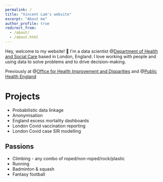 ```yaml
---
permalink: /
title: "Vincent Lam's website"
excerpt: "About me"
author_profile: true
redirect_from: 
  - /about/
  - /about.html
---
```

Hey, welcome to my website! 👋 I'm a data scientist @[Department of Health and Social Care](https://www.gov.uk/government/organisations/department-of-health-and-social-care) based in London, England. I love working with people and using data to solve problems and to drive decision-making.

Previously at @[Office for Health Improvement and Disparities](https://www.gov.uk/government/organisations/office-for-health-improvement-and-disparities) and @[Public Health England](https://www.gov.uk/government/organisations/public-health-england) 

Projects
======
* Probabilistic data linkage
* Anonymisation
* England excess mortality dashboards
* London Covid vaccination reporting
* London Covid case SIR modelling

Passions
------
* Climbing - any combo of roped/non-roped/rock/plastic
* Running
* Badminton & squash
* Fantasy football
